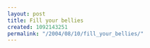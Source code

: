 ```yaml
---
layout: post
title: Fill your bellies
created: 1092143251
permalink: "/2004/08/10/fill_your_bellies/"
---
```


